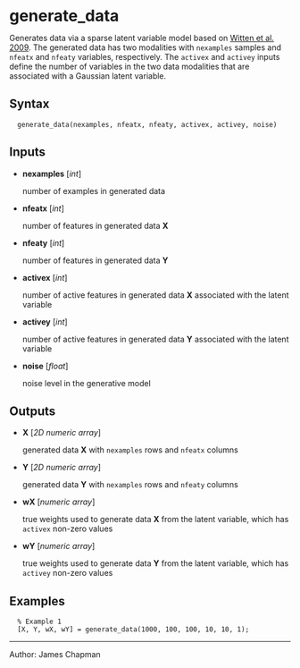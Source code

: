 <span style="font-size:2em;">__generate_data__</span>

Generates data via a sparse latent variable model based on 
[Witten et al. 2009](https://doi.org/10.2202/1544-6115.1470). The 
generated data has two modalities with `nexamples` samples and `nfeatx` 
and `nfeaty` variables, respectively. The `activex` and `activey` inputs
define the number of variables in the two data modalities that are 
associated with a Gaussian latent variable.

##  Syntax
      generate_data(nexamples, nfeatx, nfeaty, activex, activey, noise)
    
##  Inputs
*   **nexamples** [*int*]
    
    number of examples in generated data
    
*   **nfeatx** [*int*]
    
    number of features in generated data $\mathbf{X}$
    
*   **nfeaty** [*int*]
    
    number of features in generated data $\mathbf{Y}$
    
*   **activex** [*int*]
    
    number of active features in generated data $\mathbf{X}$
    associated with the latent variable
    
*   **activey** [*int*]
    
    number of active features in generated data $\mathbf{Y}$
    associated with the latent variable
    
*   **noise** [*float*]
    
    noise level in the generative model
    
##  Outputs
*   **X** [*2D numeric array*]
    
    generated data $\mathbf{X}$ with `nexamples` rows and `nfeatx`
    columns
    
*   **Y** [*2D numeric array*]
    
    generated data $\mathbf{Y}$ with `nexamples` rows and `nfeaty`
    columns
    
*   **wX** [*numeric array*]
    
    true weights used to generate data $\mathbf{X}$ from the latent 
    variable, which has `activex` non-zero values
    
*   **wY** [*numeric array*]
    
    true weights used to generate data $\mathbf{Y}$ from the latent 
    variable, which has `activey` non-zero values
    
##  Examples
      % Example 1
      [X, Y, wX, wY] = generate_data(1000, 100, 100, 10, 10, 1);
    
---
Author: James Chapman

